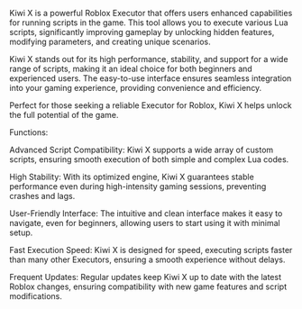 Kiwi X is a powerful Roblox Executor that offers users enhanced capabilities for running scripts in the game. This tool allows you to execute various Lua scripts, significantly improving gameplay by unlocking hidden features, modifying parameters, and creating unique scenarios.

Kiwi X stands out for its high performance, stability, and support for a wide range of scripts, making it an ideal choice for both beginners and experienced users. The easy-to-use interface ensures seamless integration into your gaming experience, providing convenience and efficiency.

Perfect for those seeking a reliable Executor for Roblox, Kiwi X helps unlock the full potential of the game.

Functions:

Advanced Script Compatibility: Kiwi X supports a wide array of custom scripts, ensuring smooth execution of both simple and complex Lua codes.

High Stability: With its optimized engine, Kiwi X guarantees stable performance even during high-intensity gaming sessions, preventing crashes and lags.

User-Friendly Interface: The intuitive and clean interface makes it easy to navigate, even for beginners, allowing users to start using it with minimal setup.

Fast Execution Speed: Kiwi X is designed for speed, executing scripts faster than many other Executors, ensuring a smooth experience without delays.

Frequent Updates: Regular updates keep Kiwi X up to date with the latest Roblox changes, ensuring compatibility with new game features and script modifications.
